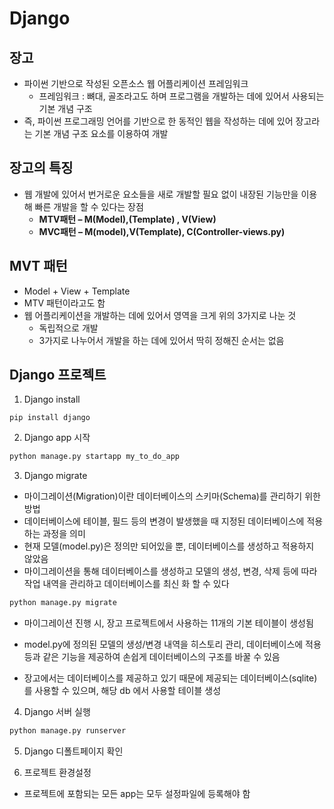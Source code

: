 # Django<br>

## 장고
- 파이썬 기반으로 작성된 오픈소스 웹 어플리케이션 프레임워크
    - 프레임워크 : 뼈대, 골조라고도 하며 프로그램을 개발하는 데에 있어서 사용되는 기본 개념 구조
- 즉, 파이썬 프로그래밍 언어를 기반으로 한 동적인 웹을 작성하는 데에 있어 장고라는 기본 개념 구조 요소를 이용하여 개발

## 장고의 특징
- 웹 개발에 있어서 번거로운 요소들을 새로 개발할 필요 없이 내장된 기능만을 이용해 빠른 개발을 할 수 있다는 장점
    - **MTV패턴 – M(Model),(Template) , V(View)**
    - **MVC패턴 – M(model),V(Template), C(Controller-views.py)**

## MVT 패턴
- Model + View + Template
- MTV 패턴이라고도 함
- 웹 어플리케이션을 개발하는 데에 있어서 영역을 크게 위의 3가지로 나눈 것
    - 독립적으로 개발
    - 3가지로 나누어서 개발을 하는 데에 있어서 딱히 정해진 순서는 없음

## Django 프로젝트
1. Django install
```
pip install django
```

2. Django app 시작

```python
python manage.py startapp my_to_do_app
```

3. Django migrate
- 마이그레이션(Migration)이란 데이터베이스의 스키마(Schema)를 관리하기 위한 방법
- 데이터베이스에 테이블, 필드 등의 변경이 발생했을 때 지정된 데이터베이스에 적용하는 과정을 의미
- 현재 모델(model.py)은 정의만 되어있을 뿐, 데이터베이스를 생성하고 적용하지 않았음
- 마이그레이션을 통해 데이터베이스를 생성하고 모델의 생성, 변경, 삭제 등에 따라 작업 내역을 관리하고 데이터베이스를 최신 화 할 수 있다

```python
python manage.py migrate
```
- 마이그레이션 진행 시, 장고 프로젝트에서 사용하는 11개의 기본 테이블이 생성됨<br>

- model.py에 정의된 모델의 생성/변경 내역을 히스토리 관리, 데이터베이스에 적용 등과 같은 기능을 제공하여 손쉽게 데이터베이스의 구조를 바꿀 수 있음
- 장고에서는 데이터베이스를 제공하고 있기 때문에 제공되는 데이터베이스(sqlite)를 사용할 수 있으며, 해당 db 에서 사용할 테이블 생성

4. Django 서버 실행
```python
python manage.py runserver
```

5. Django 디폴트페이지 확인

6. 프로젝트 환경설정
- 프로젝트에 포함되는 모든 app는 모두 설정파일에 등록해야 함
